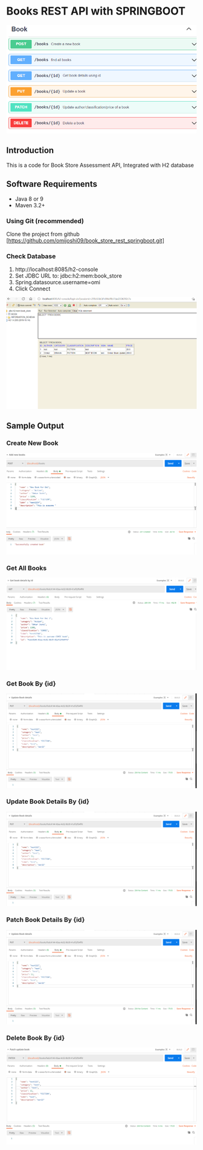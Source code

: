 # Books REST API with SPRINGBOOT

![img.png](img.png)

## Introduction
This is a code for Book Store Assessment API, Integrated with H2 database

## Software Requirements

-  Java 8 or 9
-  Maven 3.2+


### Using Git (recommended)

Clone the project from github [https://github.com/omijoshi09/book_store_rest_springboot.git]

### Check Database

1) http://localhost:8085/h2-console
2) Set JDBC URL to: jdbc:h2:mem:book_store
3) Spring.datasource.username=omi   
4) Click Connect

![img_8.png](img_8.png)

## Sample Output

### Create New Book

![img_1.png](img_1.png)

### Get All Books

![img_2.png](img_2.png)

### Get Book By {id}

![img_3.png](img_3.png)

### Update Book Details By {id}

![img_4.png](img_4.png)

### Patch Book Details By {id}

![img_5.png](img_5.png)

### Delete Book By {id}

![img_6.png](img_6.png)